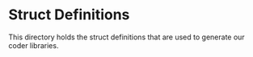 # Struct Definitions

This directory holds the struct definitions that are used to generate our coder libraries.

